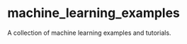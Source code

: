 machine_learning_examples
=========================

A collection of machine learning examples and tutorials.


